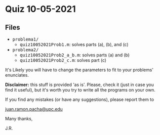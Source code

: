 # Quiz 10-05-2021 

## Files

* <tt>problema1/</tt>
	* <tt>quiz10052021Prob1.m</tt>: solves parts (a), (b), and \(c\)
* <tt>problema2/</tt>
	* <tt>quiz10052021Prob2_a_b.m</tt>: solves parts (a) and (b)
	* <tt>quiz10052021Prob2_c.m</tt>: solves part \(c\)

It's Likely you will have to change the parameters to fit to your problems' 
enunciates. 

**Disclaimer:** this stuff is provided 'as is'. Please, check it (just in case you
find it useful), but it's worth you try to write all the programs on your own.

If you find any mistakes (or have any suggestions), please report them to 

juan.ramon.pacha@upc.edu 

Many thanks,

J.R.
